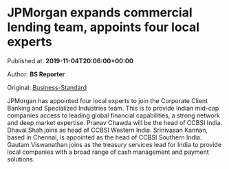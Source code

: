 
# JPMorgan expands commercial lending team, appoints four local experts

Published at: **2019-11-04T20:06:00+00:00**

Author: **BS Reporter**

Original: [Business-Standard](https://www.business-standard.com/article/companies/jpmorgan-expands-commercial-lending-team-appoints-four-local-experts-119110500046_1.html)

JPMorgan has appointed four local experts to join the Corporate Client Banking and Specialized Industries team. This is to provide Indian mid-cap companies access to leading global financial capabilities, a strong network and deep market expertise. Pranav Chawda will be the head of CCBSI India. Dhaval Shah joins as head of CCBSI Western India. Srinivasan Kannan, based in Chennai, is appointed as the head of CCBSI Southern India. Gautam Viswanathan joins as the treasury services lead for India to provide local companies with a broad range of cash management and payment solutions.
